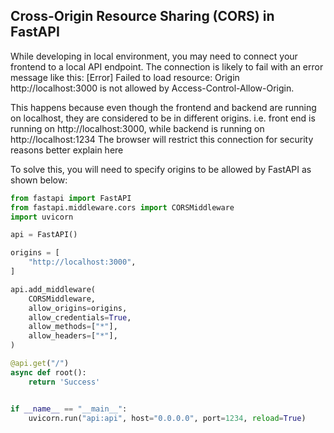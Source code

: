 ## Cross-Origin Resource Sharing (CORS) in FastAPI

While developing in local environment, you may need to connect your frontend to a local API endpoint. The connection is likely to fail with an error message like this: [Error] Failed to load resource: Origin http://localhost:3000 is not allowed by Access-Control-Allow-Origin.

This happens because even though the frontend and backend are running on localhost, they are considered to be in different origins. i.e. front end is running on http://localhost:3000, while backend is running on http://localhost:1234 The browser will restrict this connection for security reasons better explain here

To solve this, you will need to specify origins to be allowed by FastAPI as shown below:


```py
from fastapi import FastAPI
from fastapi.middleware.cors import CORSMiddleware
import uvicorn

api = FastAPI()

origins = [
    "http://localhost:3000",
]

api.add_middleware(
    CORSMiddleware,
    allow_origins=origins,
    allow_credentials=True,
    allow_methods=["*"],
    allow_headers=["*"],
)

@api.get("/")
async def root():
    return 'Success'


if __name__ == "__main__":
    uvicorn.run("api:api", host="0.0.0.0", port=1234, reload=True)
``` 
